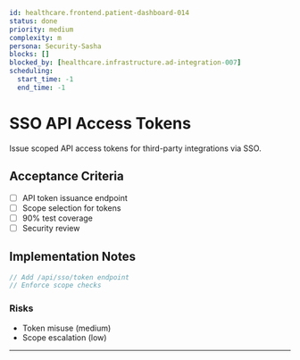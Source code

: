 
```yaml
id: healthcare.frontend.patient-dashboard-014
status: done
priority: medium
complexity: m
persona: Security-Sasha
blocks: []
blocked_by: [healthcare.infrastructure.ad-integration-007]
scheduling:
  start_time: -1
  end_time: -1
```


# SSO API Access Tokens

Issue scoped API access tokens for third-party integrations via SSO.

## Acceptance Criteria

- [ ] API token issuance endpoint
- [ ] Scope selection for tokens
- [ ] 90% test coverage
- [ ] Security review

## Implementation Notes

```javascript
// Add /api/sso/token endpoint
// Enforce scope checks
```

### Risks

- Token misuse (medium)
- Scope escalation (low)

---

[Security-Sasha]: ./personas/security-sasha.md
[healthcare.infrastructure.ad-integration-007]: ./tickets/healthcare.infrastructure.ad-integration-007.md
